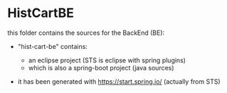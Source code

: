 
# HistCartBE

this folder contains the sources for the BackEnd (BE):

 - "hist-cart-be" contains:

	- an eclipse project (STS is eclipse with spring plugins)
	- which is also a spring-boot project (java sources)

 - it has been generated with https://start.spring.io/ (actually from STS)

